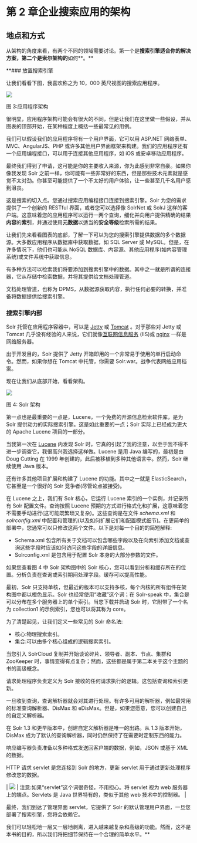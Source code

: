 # 第 2 章企业搜索应用的架构

## 地点和方式

从架构的角度来看，有两个不同的领域需要讨论。第一个是**搜索引擎适合你的解决方案，第二个是索尔架构的**如何**。**

 **### 放置搜索引擎

让我们看看下图，我喜欢称之为 10，000 英尺视图的搜索应用程序。

![](../Images/image003.png)

图 3:应用程序架构

很明显，应用程序架构可能会有很大的不同，但是让我们在这里做一些假设，并从图表的顶部开始，在某种程度上概括一些最常见的用例。

我们可以假设我们的应用程序将有一个用户界面，它可以用 ASP.NET 网络表单、MVC、AngularJS、PHP 或许多其他用户界面框架来构建。我们的应用程序还有一个应用编程接口，可以用于连接其他应用程序，如 iOS 或安卓移动应用程序。

最终我们得到了申请，这可能是你的主要收入来源，你为此感到非常自豪。如果你像我发现 Solr 之前一样，你可能有一些非常好的东西，但是那些技术元素就是感觉不太对劲。你甚至可能提供了一个不太好的用户体验，让一些甚至几千名用户感到沮丧。

这是搜索的切入点。您通过搜索应用编程接口连接到搜索引擎。Solr 为您的需求提供了一个创新的 RESTful 界面，或者您可以选择像 SolrNet 或 SolrJ 这样的客户端。这意味着您的应用程序可以运行一两个查询，细化并向用户提供精确的结果**内容**的**索引**，并通过使用**元数据**以适当的**安全等级**检索所需的结果。

让我们先来看看图表的底部，了解一下可以为您的搜索引擎提供数据的多个数据源。大多数应用程序从数据库中获取数据，如 SQL Server 或 MySQL。但是，在许多情况下，他们也可能从 NoSQL 数据库、内容源、其他应用程序(如内容管理系统)或文件系统中获取信息。

有多种方法可以检索我们将要添加到搜索引擎中的数据。其中之一就是所谓的连接器，它从存储中检索数据，并将其提供给文档处理管道。

文档处理管道，也称为 DPMS，从数据源获取内容，执行任何必要的转换，并准备将数据提供给搜索引擎。

### 搜索引擎内部

Solr 托管在应用程序容器中，可以是 [Jetty](http://eclipse.org/jetty/) 或 [Tomcat](http://tomcat.apache.org/) 。对于那些对 Jetty 或 Tomcat 几乎没有经验的人来说，它们就像[互联网信息服务](http://www.iis.net/) (IIS)或 [nginx](http://nginx.org/) 一样是网络服务器。

出于开发目的，Solr 提供了 Jetty 开箱即用的一个非常易于使用的单行启动命令。然而，如果你想在 Tomcat 中托管，你需要 Solr.war。战争代表网络应用档案。

现在让我们从底部开始，看看架构。

![](../Images/image004.jpg)

图 4: Solr 架构

第一点也是最重要的一点是，Lucene，一个免费的开源信息检索软件库，是为 Solr 提供动力的实际搜索引擎。这是如此重要的一点；Solr 实际上已经成为更大的 Apache Lucene 项目的一部分。

当我第一次在 [Lucene](http://lucene.apache.org/solr/) 内发现 Solr 时，它真的引起了我的注意，以至于我不得不进一步调查它，我很高兴我选择这样做。Lucene 是用 Java 编写的，最初是由 Doug Cutting 在 1999 年创建的，此后被移植到多种其他语言中。然而，Solr 继续使用 Java 版本。

还有许多其他项目扩展和构建了 Lucene 的功能。其中之一就是 ElasticSearch，它甚至是一个很好的 Solr 竞争者(尽管论点被接受)。

在 Lucene 之上，我们有 Solr 核心，它运行 Lucene 索引的一个实例，并记录所有 Solr 配置文件。查询按照 Lucene 预期的方式进行格式化和扩展，这意味着您不需要手动进行(这可能既繁琐又复杂)。这些查询是在文件 *schema.xml* 和 *solrconfig.xml* 中配置和管理的(以及如何扩展它们和配置模式细节)。在更简单的部署中，您通常可以只修改这两个文件。以下是对每一个目的的简短解释:

*   Schema.xml 包含所有关于文档可以包含哪些字段以及在向索引添加文档或查询这些字段时应该如何访问这些字段的详细信息。
*   Solrconfig.xml 是包含用于配置 Solr 本身的大部分参数的文件。

如果您查看图 4 中 Solr 架构图中的 Solr 核心，您可以看到分析和缓存所在的位置。分析负责在查询或索引期间处理字段。缓存可以提高性能。

最初，Solr 只支持单核，但最近的版本可以支持多核，每个内核的所有组件在架构图中都以橙色显示。Solr 也经常使用“收藏”这个词；在 Solr-speak 中，集合是可以分布在多个服务器上的单个索引。当您下载并启动 Solr 时，它附带了一个名为 collection1 的示例索引，您也可以将其称为 core。

为了清楚起见，让我们定义一些常见的 Solr 命名法:

*   核心:物理搜索索引。
*   集合:可以由多个核心组成的逻辑搜索索引。

当您引入 SolrCloud 复制并开始谈论碎片、领导者、副本、节点、集群和 ZooKeeper 时，事情变得有点复杂；然而，这些都是属于第二本关于这个主题的书的高级概念。

请求处理程序负责定义为 Solr 接收的任何请求执行的逻辑。这包括查询和索引更新。

一旦收到查询，查询解析器就会对其进行处理。有许多可用的解析器，例如最常用的标准查询解析器、DisMax 和 eDisMax。但是，如果您愿意，您可以创建自己的自定义解析器。

在 Solr 1.3 和更早版本中，创建自定义解析器是唯一的出路。从 1.3 版本开始，DisMax 成为了默认的查询解析器，同时仍然保持了在需要时定制东西的能力。

响应编写器负责准备以多种格式发送回客户端的数据，例如，JSON 或基于 XML 的数据。

HTTP 请求 servlet 是您连接到 Solr 的地方，更新 servlet 用于通过更新处理程序修改您的数据。

| ![](../Images/note.png) | 注意:如果“servlet”这个词很奇怪，不用担心。将 servlet 视为 web 服务器上的端点。Servlets 是 Java 世界特有的，类似于其他 web 技术中的控制器。 |

最终，我们到达了管理界面 servlet，它提供了 Solr 的默认管理用户界面，一旦您部署了搜索引擎，您将会依赖它。

我们可以轻松地一层又一层地剥离，进入越来越复杂和高级的功能。然而，这不是本书的目的，所以我们将把细节保持在一个合理的简单水平。**
